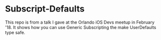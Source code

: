 # Subscript-Defaults
This repo is from a talk I gave at the Orlando iOS Devs meetup in February '18. It shows how you can use Generic Subscripting the make UserDefaults type safe.
